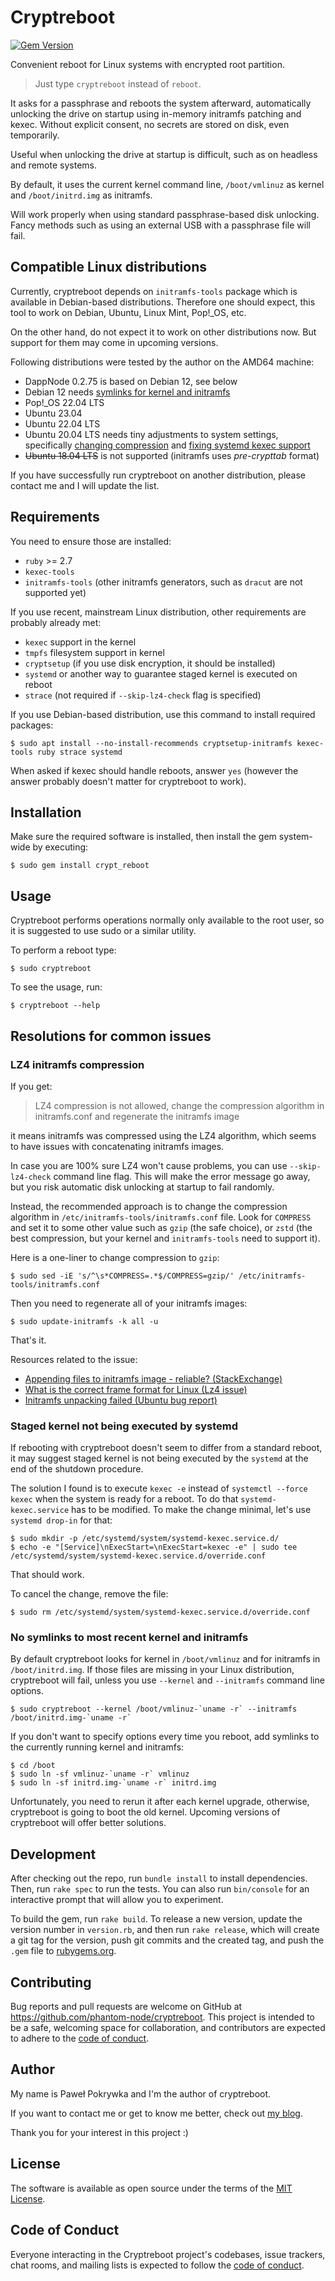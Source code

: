 # Cryptreboot

[![Gem Version](https://badge.fury.io/rb/crypt_reboot.svg)](https://badge.fury.io/rb/crypt_reboot)

Convenient reboot for Linux systems with encrypted root partition.

> Just type `cryptreboot` instead of `reboot`.

It asks for a passphrase and reboots the system afterward, automatically
unlocking the drive on startup using in-memory initramfs patching and kexec.
Without explicit consent, no secrets are stored on disk, even temporarily.

Useful when unlocking the drive at startup is difficult, such as on headless
and remote systems.

By default, it uses the current kernel command line, `/boot/vmlinuz` as kernel
and `/boot/initrd.img` as initramfs.

Will work properly when using standard passphrase-based disk unlocking.
Fancy methods such as using an external USB with a passphrase file will fail.

## Compatible Linux distributions

Currently, cryptreboot depends on `initramfs-tools` package which is available in
Debian-based distributions. Therefore one should expect, this tool to work on
Debian, Ubuntu, Linux Mint, Pop!_OS, etc.

On the other hand, do not expect it to work on other distributions now.
But support for them may come in upcoming versions.

Following distributions were tested by the author on the AMD64 machine:
- DappNode 0.2.75 is based on Debian 12, see below
- Debian 12 needs [symlinks for kernel and initramfs](#no-symlinks-to-most-recent-kernel-and-initramfs)
- Pop!_OS 22.04 LTS
- Ubuntu 23.04
- Ubuntu 22.04 LTS
- Ubuntu 20.04 LTS needs tiny adjustments to system settings,
  specifically [changing compression](#lz4-initramfs-compression) and
  [fixing systemd kexec support](#staged-kernel-not-being-executed-by-systemd)
- ~~Ubuntu 18.04 LTS~~ is not supported (initramfs uses *pre-crypttab* format)

If you have successfully run cryptreboot on another distribution,
please contact me and I will update the list.

## Requirements

You need to ensure those are installed:
- `ruby` >= 2.7
- `kexec-tools`
- `initramfs-tools` (other initramfs generators, such as `dracut` are
  not supported yet)

If you use recent, mainstream Linux distribution, other requirements are
probably already met:
- `kexec` support in the kernel
- `tmpfs` filesystem support in kernel
- `cryptsetup` (if you use disk encryption, it should be installed)
- `systemd` or another way to guarantee staged kernel is executed on reboot
- `strace` (not required if `--skip-lz4-check` flag is specified)

If you use Debian-based distribution, use this command to install required packages:

    $ sudo apt install --no-install-recommends cryptsetup-initramfs kexec-tools ruby strace systemd

When asked if kexec should handle reboots, answer `yes` (however the answer probably
doesn't matter for cryptreboot to work).

## Installation

Make sure the required software is installed, then install the gem system-wide by executing:

    $ sudo gem install crypt_reboot

## Usage

Cryptreboot performs operations normally only available to the root user,
so it is suggested to use sudo or a similar utility.

To perform a reboot type:

    $ sudo cryptreboot

To see the usage, run:

    $ cryptreboot --help

## Resolutions for common issues

### LZ4 initramfs compression

If you get:

> LZ4 compression is not allowed, change the compression algorithm in
initramfs.conf and regenerate the initramfs image

it means initramfs was compressed using the LZ4 algorithm, which seems to
have issues with concatenating initramfs images.

In case you are 100% sure LZ4 won't cause problems, you can use
`--skip-lz4-check` command line flag. This will make the error message
go away, but you risk automatic disk unlocking at startup to fail randomly.

Instead, the recommended approach is to change the compression algorithm
in `/etc/initramfs-tools/initramfs.conf` file. Look for `COMPRESS` and
set it to some other value such as `gzip` (the safe choice), or `zstd`
(the best compression, but your kernel and `initramfs-tools` need to support it).

Here is a one-liner to change compression to `gzip`:

    $ sudo sed -iE 's/^\s*COMPRESS=.*$/COMPRESS=gzip/' /etc/initramfs-tools/initramfs.conf

Then you need to regenerate all of your initramfs images:

    $ sudo update-initramfs -k all -u

That's it.

Resources related to the issue:
- [Appending files to initramfs image - reliable? (StackExchange)](https://unix.stackexchange.com/a/737219)
- [What is the correct frame format for Linux (Lz4 issue)](https://github.com/lz4/lz4/issues/956)
- [Initramfs unpacking failed (Ubuntu bug report)](https://bugs.launchpad.net/ubuntu/+source/linux/+bug/1835660)

### Staged kernel not being executed by systemd

If rebooting with cryptreboot doesn't seem to differ from a standard
reboot, it may suggest staged kernel is not being executed by the
`systemd` at the end of the shutdown procedure.

The solution I found is to execute `kexec -e` instead of
`systemctl --force kexec` when the system is ready for a reboot.
To do that `systemd-kexec.service` has to be modified.
To make the change minimal, let's use `systemd drop-in` for that:

    $ sudo mkdir -p /etc/systemd/system/systemd-kexec.service.d/
    $ echo -e "[Service]\nExecStart=\nExecStart=kexec -e" | sudo tee /etc/systemd/system/systemd-kexec.service.d/override.conf

That should work.

To cancel the change, remove the file:

    $ sudo rm /etc/systemd/system/systemd-kexec.service.d/override.conf

### No symlinks to most recent kernel and initramfs

By default cryptreboot looks for kernel in `/boot/vmlinuz` and for initramfs
in `/boot/initrd.img`. If those files are missing in your Linux distribution,
cryptreboot will fail, unless you use `--kernel` and `--initramfs` command line
options.

    $ sudo cryptreboot --kernel /boot/vmlinuz-`uname -r` --initramfs /boot/initrd.img-`uname -r`

If you don't want to specify options every time you reboot, add symlinks to
the currently running kernel and initramfs:

    $ cd /boot
    $ sudo ln -sf vmlinuz-`uname -r` vmlinuz
    $ sudo ln -sf initrd.img-`uname -r` initrd.img

Unfortunately, you need to rerun it after each kernel upgrade, otherwise,
cryptreboot is going to boot the old kernel.
Upcoming versions of cryptreboot will offer better solutions.

## Development

After checking out the repo, run `bundle install` to install
dependencies. Then, run `rake spec` to run the tests. You can also
run `bin/console` for an interactive prompt that will allow you
to experiment.

To build the gem, run `rake build`. To release a new version, update
the version number in `version.rb`, and then run `rake release`, which
will create a git tag for the version, push git commits and the created
tag, and push the `.gem` file to [rubygems.org](https://rubygems.org).

## Contributing

Bug reports and pull requests are welcome on GitHub at
https://github.com/phantom-node/cryptreboot.
This project is intended to be a safe, welcoming space for collaboration,
and contributors are expected to adhere to the
[code of conduct](https://github.com/phantom-node/cryptreboot/blob/master/CODE_OF_CONDUCT.md).

## Author

My name is Paweł Pokrywka and I'm the author of cryptreboot.

If you want to contact me or get to know me better, check out
[my blog](https://blog.pawelpokrywka.com).

Thank you for your interest in this project :)

## License

The software is available as open source under the terms of the
[MIT License](https://opensource.org/licenses/MIT).

## Code of Conduct

Everyone interacting in the Cryptreboot project's codebases, issue
trackers, chat rooms, and mailing lists is expected to follow the
[code of conduct](https://github.com/phantom-node/cryptreboot/blob/master/CODE_OF_CONDUCT.md).
